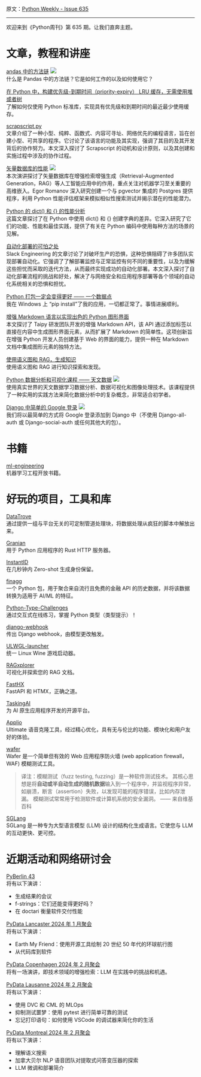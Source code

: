 原文：[Python Weekly - Issue 635](http://eepurl.com/iIKcaE)

---

欢迎来到《Python周刊》第 635 期。让我们直奔主题。


# 文章，教程和讲座  
  
[andas 中的方法链](https://www.youtube.com/watch?v=39MEeDLxGGg) ![](https://mcusercontent.com/e2e180baf855ac797ef407fc7/images/af76283a-6e65-436c-967a-900427cf6399.png)  
什么是 Pandas 中的方法链？它是如何工作的以及如何使用它？ 
    
[在 Python 中，构建优先级-到期时间（priority-expiry） LRU 缓存，无需使用堆或者树](https://death.andgravity.com/lru-cache)  
了解如何仅使用 Python 标准库，实现具有优先级和到期时间的最近最少使用缓存。  
  
[scrapscript.py](https://bernsteinbear.com/blog/scrapscript/)  
文章介绍了一种小型、纯粹、函数式、内容可寻址、网络优先的编程语言，旨在创建小型、可共享的程序。它讨论了该语言的功能及其实现，强调了其目的及其开发背后的协作努力。本文深入探讨了 Scrapscript 的动机和设计原则，以及其创建和实施过程中涉及的协作过程。  
  
[矢量数据库的性能](https://www.youtube.com/watch?v=-MYYB0QjV6I) ![](https://mcusercontent.com/e2e180baf855ac797ef407fc7/images/af76283a-6e65-436c-967a-900427cf6399.png)  
本次演讲探讨了矢量数据库在增强检索增强生成（Retrieval-Augmented Generation，RAG）等人工智能应用中的作用，重点关注对机器学习至关重要的高维嵌入。Egor Romanov 深入研究创建一个与 pgvector 集成的 Postgres 提供程序，利用 Python 性能评估框架来模拟相似性搜索测试并揭示潜在的性能潜力。  
  
[Python 的 dict() 和 {} 的性能分析](https://madebyme.today/blog/python-dict-vs-curly-brackets/)  
这篇文章探讨了在 Python 中使用 dict() 和 {} 创建字典的差异。它深入研究了它们的功能、性能和最佳实践，提供了有关在 Python 编码中使用每种方法的场景的见解。  
  
[自动化部署的可怕之处](https://slack.engineering/the-scary-thing-about-automating-deploys/)  
Slack Engineering 的文章讨论了对破坏生产的恐惧，这种恐惧阻碍了许多团队实现部署自动化。它强调了了解部署监控与正常监控有何不同的重要性，以及为缓解这些担忧而采取的迭代方法，从而最终实现成功的自动化部署。本文深入探讨了自动化部署流程的挑战和好处，解决了与网络安全和应用程序部署等各个领域的自动化系统相关的恐惧和担忧。  
  
[Python 打包一定会变得更好 —— 一个数据点](https://lukeplant.me.uk/blog/posts/python-packaging-must-be-getting-better-a-datapoint/)  
我在 Windows 上 “pip install”了我的应用，一切都正常了。事情进展顺利。  
  
[增强 Markdown 语言以实现出色的 Python 图形界面](https://www.taipy.io/posts/augmenting-the-markdown-language-for-great-python-graphical-interfaces)  
本文探讨了 Taipy 研发团队开发的增强 Markdown API，该 API 通过添加标签以直接在内容中生成图形界面元素，从而扩展了 Markdown 的简单性。这项创新旨在增强 Python 开发人员创建基于 Web 的界面的能力，提供一种在 Markdown 文档中集成图形元素的独特方法。  
  
[使用语义图和 RAG，生成知识](https://neuml.hashnode.dev/generate-knowledge-with-semantic-graphs-and-rag)  
使用语义图和 RAG 进行知识探索和发现。  
  
[Python 数据分析和可视化课程 —— 天文数据](https://www.youtube.com/watch?v=H9KefzbryEw) ![](https://mcusercontent.com/e2e180baf855ac797ef407fc7/images/af76283a-6e65-436c-967a-900427cf6399.png)  
使用真实世界的天文数据学习数据分析、数据可视化和图像处理技术。该课程提供了一种实用的实践方法来简化数据分析中的复杂概念，非常适合初学者。    
  
[Django 中简单的 Google 登录](https://www.youtube.com/watch?v=NM9BE0iUB5Q) ![](https://mcusercontent.com/e2e180baf855ac797ef407fc7/images/af76283a-6e65-436c-967a-900427cf6399.png)  
我们将以最简单的方式将 Google 登录添加到 Django 中（不使用 Django-all-auth 或 Django-social-auth 或任何其他大的包）。  
  
  
 # 书籍  
  
[ml-engineering](https://github.com/stas00/ml-engineering)  
机器学习工程开放书籍。  
  
  
 # 好玩的项目，工具和库  
  
[DataTrove](https://github.com/huggingface/datatrove)  
通过提供一组与平台无关的可定制管道处理块，将数据处理从疯狂的脚本中解放出来。  
  
[Granian](https://github.com/emmett-framework/granian)  
用于 Python 应用程序的 Rust HTTP 服务器。  
  
[InstantID](https://github.com/InstantID/InstantID)  
在几秒钟内 Zero-shot 生成身份保留。  
  
[finagg](https://github.com/theOGognf/finagg)  
一个 Python 包，用于聚合来自流行且免费的金融 API 的历史数据，并将该数据转换为适用于 AI/ML 的特征。  
  
[Python-Type-Challenges](https://github.com/laike9m/Python-Type-Challenges)  
通过交互式在线练习，掌握 Python 类型（类型提示）！  
  
[django-webhook](https://github.com/danihodovic/django-webhook)  
传出 Django webhook，由模型更改触发。  
  
[ULWGL-launcher](https://github.com/Open-Wine-Components/ULWGL-launcher)  
统一 Linux Wine 游戏启动器。  
  
[RAGxplorer](https://github.com/gabrielchua/RAGxplorer)  
可视化并探索您的 RAG 文档。  
  
[FastHX](https://github.com/volfpeter/fasthx)  
FastAPI 和 HTMX，正确之道。  
  
[TaskingAI](https://github.com/TaskingAI/TaskingAI)  
为 AI 原生应用程序开发的开源平台。   
  
[Applio](https://github.com/IAHispano/Applio)  
Ultimate 语音克隆工具，经过精心优化，具有无与伦比的功能、模块化和用户友好的体验。  
  
[wafer](https://github.com/sysdig/wafer)  
Wafer 是一个简单但有效的 Web 应用程序防火墙 (web application firewall，WAF) 模糊测试工具。    

> 译注：模糊测试（fuzz testing, fuzzing）是一种软件测试技术。 其核心思想是将**自动或半自动生成的随机数据**输入到一个程序中，并监视程序异常，如崩溃，断言（assertion）失败，以发现可能的程序错误，比如内存泄漏。 模糊测试常常用于检测软件或计算机系统的安全漏洞。 —— 来自维基百科

[SGLang](https://github.com/sgl-project/sglang)  
SGLang 是一种专为大型语言模型 (LLM) 设计的结构化生成语言。它使您与 LLM 的互动更快、更可控。  
  
  
 # 近期活动和网络研讨会  
  
[PyBerlin 43](https://www.meetup.com/pyberlin/events/297958692/)  
将有以下演讲：
  * 生成结果的会议
  * f-strings：它们还能变得更好吗？
  * 在 doctari 衡量软件交付性能

  
[PyData Lancaster 2024 年 1 月聚会](https://www.meetup.com/pydata-lancaster/events/298462888/)  
将有以下演讲：
  * Earth My Friend：使用开源工具绘制 20 世纪 50 年代的环球航行图
  * 从代码库到软件
  
[PyData Copenhagen 2024 年 2 月聚会](https://www.meetup.com/pydata-copenhagen/events/298422850/)  
将有一场演讲，即技术领域的增强检索：LLM 在实践中的挑战和机遇。  
  
[PyData Lausanne 2024 年 2 月聚会](https://www.meetup.com/pydata-lausanne/events/298636167/)  
将有以下演讲：
  * 使用 DVC 和 CML 的 MLOps
  * 抑制测试噩梦：使用 pytest 进行简单可靠的测试
  * 忘记打印语句：如何使用 VSCode 的调试器来简化你的生活

  
[PyData Montreal 2024 年 2 月聚会](https://www.meetup.com/pydata-mtl/events/298407655/)  
将有以下演讲：
  * 理解语义搜索
  * 加拿大贝尔 NLP 语音团队对提取式问答变压器的探索
  * LLM 微调和部署简介
